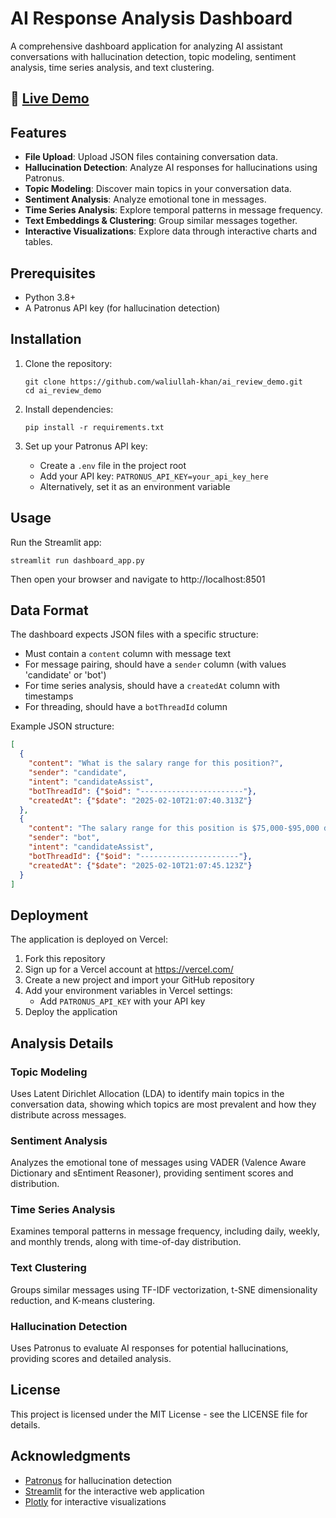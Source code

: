 # AI Response Analysis Dashboard

A comprehensive dashboard application for analyzing AI assistant conversations with hallucination detection, topic modeling, sentiment analysis, time series analysis, and text clustering.

## 🌟 [Live Demo](https://ai-review-demo.vercel.app/)

## Features

- **File Upload**: Upload JSON files containing conversation data.
- **Hallucination Detection**: Analyze AI responses for hallucinations using Patronus.
- **Topic Modeling**: Discover main topics in your conversation data.
- **Sentiment Analysis**: Analyze emotional tone in messages.
- **Time Series Analysis**: Explore temporal patterns in message frequency.
- **Text Embeddings & Clustering**: Group similar messages together.
- **Interactive Visualizations**: Explore data through interactive charts and tables.

## Prerequisites

- Python 3.8+
- A Patronus API key (for hallucination detection)

## Installation

1. Clone the repository:
   ```
   git clone https://github.com/waliullah-khan/ai_review_demo.git
   cd ai_review_demo
   ```

2. Install dependencies:
   ```
   pip install -r requirements.txt
   ```

3. Set up your Patronus API key:
   - Create a `.env` file in the project root
   - Add your API key: `PATRONUS_API_KEY=your_api_key_here`
   - Alternatively, set it as an environment variable

## Usage

Run the Streamlit app:

```
streamlit run dashboard_app.py
```

Then open your browser and navigate to http://localhost:8501

## Data Format

The dashboard expects JSON files with a specific structure:

- Must contain a `content` column with message text
- For message pairing, should have a `sender` column (with values 'candidate' or 'bot')
- For time series analysis, should have a `createdAt` column with timestamps
- For threading, should have a `botThreadId` column

Example JSON structure:
```json
[
  {
    "content": "What is the salary range for this position?",
    "sender": "candidate",
    "intent": "candidateAssist",
    "botThreadId": {"$oid": "-----------------------"},
    "createdAt": {"$date": "2025-02-10T21:07:40.313Z"}
  },
  {
    "content": "The salary range for this position is $75,000-$95,000 depending on experience.",
    "sender": "bot",
    "intent": "candidateAssist",
    "botThreadId": {"$oid": "----------------------"},
    "createdAt": {"$date": "2025-02-10T21:07:45.123Z"}
  }
]
```

## Deployment

The application is deployed on Vercel:

1. Fork this repository
2. Sign up for a Vercel account at https://vercel.com/
3. Create a new project and import your GitHub repository
4. Add your environment variables in Vercel settings:
   - Add `PATRONUS_API_KEY` with your API key
5. Deploy the application

## Analysis Details

### Topic Modeling
Uses Latent Dirichlet Allocation (LDA) to identify main topics in the conversation data, showing which topics are most prevalent and how they distribute across messages.

### Sentiment Analysis
Analyzes the emotional tone of messages using VADER (Valence Aware Dictionary and sEntiment Reasoner), providing sentiment scores and distribution.

### Time Series Analysis
Examines temporal patterns in message frequency, including daily, weekly, and monthly trends, along with time-of-day distribution.

### Text Clustering
Groups similar messages using TF-IDF vectorization, t-SNE dimensionality reduction, and K-means clustering.

### Hallucination Detection
Uses Patronus to evaluate AI responses for potential hallucinations, providing scores and detailed analysis.

## License

This project is licensed under the MIT License - see the LICENSE file for details.

## Acknowledgments

- [Patronus](https://www.withpatroni.us/) for hallucination detection
- [Streamlit](https://streamlit.io/) for the interactive web application
- [Plotly](https://plotly.com/) for interactive visualizations
